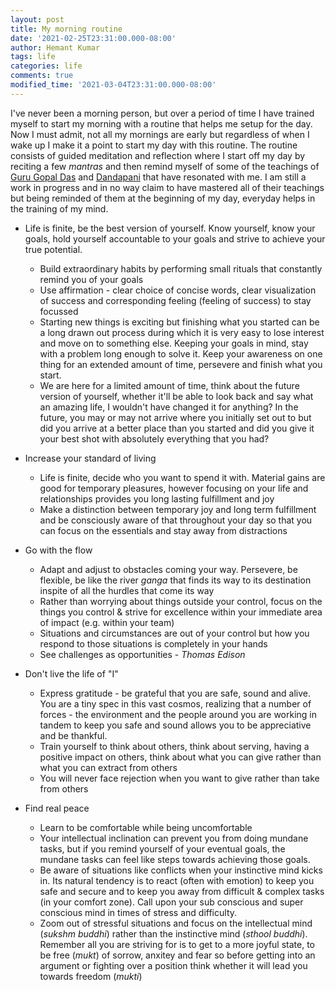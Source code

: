 ```yaml
---
layout: post
title: My morning routine
date: '2021-02-25T23:31:00.000-08:00'
author: Hemant Kumar
tags: life
categories: life
comments: true
modified_time: '2021-03-04T23:31:00.000-08:00'
---
```


I've never been a morning person, but over a period of time I have trained myself to start my morning with a routine that helps me setup for the day. Now I must admit, not all my mornings are early but regardless of when I wake up I make it a point to start my day with this routine. The routine consists of guided meditation and reflection where I start off my day by reciting a few *mantras* and then remind myself of some of the teachings of [Guru Gopal Das](https://twitter.com/gaurgopald) and [Dandapani](https://twitter.com/DandapaniLLC) that have resonated with me. I am still a work in progress and in no way claim to have mastered all of their teachings but being reminded of them at the beginning of my day, everyday helps in the training of my mind.

- Life is finite, be the best version of yourself. Know yourself, know your goals, hold yourself accountable to your goals and strive to achieve your true potential.
  - Build extraordinary habits by performing small rituals that constantly remind you of your goals
  - Use affirmation - clear choice of concise words, clear visualization of success and corresponding feeling (feeling of success) to stay focussed
  - Starting new things is exciting but finishing what you started can be a long drawn out process during which it is very easy to lose interest and move on to something else.  Keeping your goals in mind, stay with a problem long enough to solve it. Keep your awareness on one thing for an extended amount of time, persevere and finish what you start. 
  - We are here for a limited amount of time, think about the future version of yourself, whether it'll be able to look back and say what an amazing life, I wouldn't have changed it for anything? In the future, you may or may not arrive where you initially set out to but did you arrive at a better place than you started and did you give it your best shot with absolutely everything that you had?

- Increase your standard of living
  - Life is finite, decide who you want to spend it with. Material gains are good for temporary pleasures, however focusing on your life and relationships provides you long lasting fulfillment and joy
  - Make a distinction between temporary joy and long term fulfillment and be consciously aware of that throughout your day so that you can focus on the essentials and stay away from distractions

- Go with the flow
  - Adapt and adjust to obstacles coming your way. Persevere, be flexible, be like the river *ganga* that finds its way to its destination inspite of all the hurdles that come its way
  - Rather than worrying about things outside your control, focus on the things you control & strive for excellence within your immediate area of impact (e.g. within your team)
  - Situations and circumstances are out of your control but how you respond to those situations is completely in your hands
  - See challenges as opportunities - *Thomas Edison*

- Don't live the life of "I"
  - Express gratitude - be grateful that you are safe, sound and alive. You are a tiny spec in this vast cosmos, realizing that a number of forces - the environment and the people around you are working in tandem to keep you safe and sound allows you to be appreciative and be thankful.
  - Train yourself to think about others, think about serving, having a positive impact on others, think about what you can give rather than what you can extract from others
  - You will never face rejection when you want to give rather than take from others

- Find real peace
  - Learn to be comfortable while being uncomfortable
  - Your intellectual inclination can prevent you from doing mundane tasks, but if you remind yourself of your eventual goals, the mundane tasks can feel like steps towards achieving those goals.
  - Be aware of situations like conflicts when your instinctive mind kicks in. Its natural tendency is to react (often with emotion) to keep you safe and secure and to keep you away from difficult & complex tasks (in your comfort zone). Call upon your sub conscious and super conscious mind in times of stress and difficulty.
  - Zoom out of stressful situations and focus on the intellectual mind (*sukshm buddhi*) rather than the instinctive mind (*sthool buddhi*). Remember all you are striving for is to get to a more joyful state, to be free (*mukt*) of sorrow, anxitey and fear so before getting into an argument or fighting over a position think whether it will lead you towards freedom (*mukti*)
